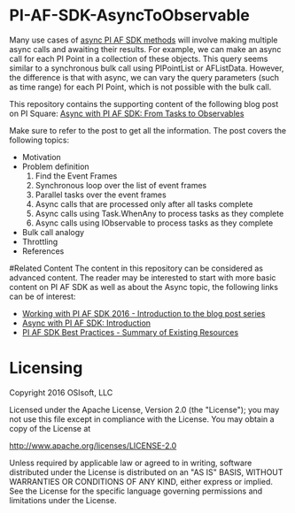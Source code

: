 # PI-AF-SDK-AsyncToObservable

Many use cases of [async PI AF SDK methods][1] will involve making multiple async calls and awaiting their results. For example, we can make an async call for each PI Point in a collection of these objects. This query seems similar to a synchronous bulk call using PIPointList or AFListData. However, the difference is that with async, we can vary the query parameters (such as time range) for each PI Point, which is not possible with the bulk call.

This repository contains the supporting content of the following blog post on PI Square:
[Async with PI AF SDK: From Tasks to Observables][2]

Make sure to refer to the post to get all the information.  The post covers the following topics:
- Motivation
- Problem definition
	1. 	Find the Event Frames
	1. 	Synchronous loop over the list of event frames
	1. 	Parallel tasks over the event frames
	1. 	Async calls that are processed only after all tasks complete
	1. 	Async calls using Task.WhenAny to process tasks as they complete
	1. 	Async calls using IObservable<T> to process tasks as they complete
- Bulk call analogy
- Throttling
- References


#Related Content
The content in this repository can be considered as advanced content.  The reader may be interested to start with more basic content on PI AF SDK as well as about the Async topic, the following links can be of interest:

- [Working with PI AF SDK 2016 - Introduction to the blog post series][5]
- [Async with PI AF SDK: Introduction][3]
- [PI AF SDK Best Practices - Summary of Existing Resources][4]



# Licensing

Copyright 2016 OSIsoft, LLC
 
Licensed under the Apache License, Version 2.0 (the "License");
you may not use this file except in compliance with the License.
You may obtain a copy of the License at
 
http://www.apache.org/licenses/LICENSE-2.0
 
Unless required by applicable law or agreed to in writing, software
distributed under the License is distributed on an "AS IS" BASIS,
WITHOUT WARRANTIES OR CONDITIONS OF ANY KIND, either express or implied.
See the License for the specific language governing permissions and
limitations under the License.


[1]:https://techsupport.osisoft.com/Documentation/PI-AF-SDK/html/af7c4d4e-e994-4349-929b-caf562be1c43.htm
[2]:https://pisquare.osisoft.com/community/developers-club/blog/2016/11/04/asynchronous-data-access-with-pi-af-sdk-from-async-to-observable
[3]:https://pisquare.osisoft.com/community/developers-club/blog/2016/10/24/async-with-pi-af-sdk-introduction
[4]:https://pisquare.osisoft.com/community/developers-club/blog/2016/09/08/pi-af-sdk-best-practices-summary-of-existing-resources
[5]:https://pisquare.osisoft.com/community/developers-club/blog/2016/06/23/working-with-af-sdk-2016-introduction